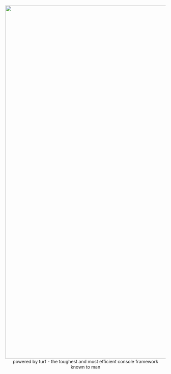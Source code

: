   <div align="center">
  <br />
  <p>
    <a href="https://github.com/borkgang/turf"><img src="http://i.imgur.com/DHuuiHp.png" width="1108" alt="discord.js" /></a>
    powered by turf - the toughest and most efficient console framework known to man
  </p>
  <br />
</div>
